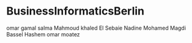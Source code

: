 # BusinessInformaticsBerlin
omar gamal 
salma
Mahmoud khaled El Sebaie 
Nadine Mohamed Magdi
Bassel Hashem
omar moatez